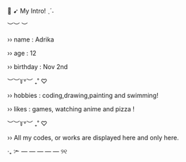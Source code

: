 🎀 ➹ My Intro! ˎˊ˗

 ︶︶ ︶
	
›› name : Adrika

›› age : 12

›› birthday : Nov 2nd

︶︶꒦꒷︶ ₊˚ ♡

›› hobbies : coding,drawing,painting and swimming!

›› likes : games, watching anime and pizza !

︶︶꒦꒷︶ ₊˚ ♡

›› All my codes, or works are displayed here and only here.

‧₊ ✃ — — — — — ୨୧ 

